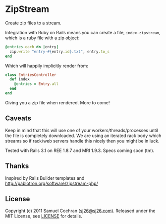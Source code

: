 # ZipStream

Create zip files to a stream.

Integration with Ruby on Rails means you can create a file, `index.zipstream`, which is a ruby file with a zip object:

```ruby
@entries.each do |entry|
  zip.write "entry-#{entry.id}.txt", entry.to_s
end
```

Which will happily implicitly render from:

```ruby
class EntriesController
  def index
    @entries = Entry.all
  end
end
```

Giving you a zip file when rendered. More to come!

## Caveats

Keep in mind that this will use one of your workers/threads/processes until the file is completely downloaded. We are using an iterated rack body which streams so if rack/web servers handle this nicely then you might be in luck.

Tested with Rails 3.1 on REE 1.8.7 and MRI 1.9.3. Specs coming soon (tm).

## Thanks

Inspired by Rails Builder templates and http://pablotron.org/software/zipstream-php/

## License

Copyright (c) 2011 Samuel Cochran (sj26@sj26.com). Released under the MIT License, see [LICENSE][license] for details.

  [license]: https://github.com/sj26/zipstream/blob/master/LICENSE